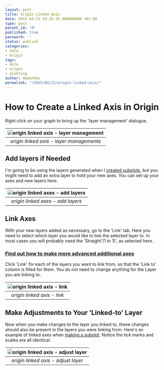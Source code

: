 ```yaml
---
layout: post
title: Origin Linked Axis
date: 2015-04-23 19:26:35.000000000 +01:00
type: post
parent_id: '0'
published: true
password: ''
status: publish
categories:
- data
- Origin
tags:
- data
- origin
- plotting
author: deparkes
permalink: "/2015/04/23/origin-linked-axis/"
---
```

<h1>How to Create a Linked Axis in Origin</h1>
Right click on your graph to bring up the 'layer management' dialogue.

| ![origin linked axis - layer management]({{site.baseurl}}/assets/2015/04/layer_properties.png) |
|:--:|
| *origin linked axis - layer managements* |

<h2>Add layers if Needed</h2>
I'm going to be using the layers generated when I <a href="{{site.baseurl}}/2015/04/23/how-to-create-origin-subplots/">created subplots</a>, but you might need to add an extra layer to hold your new axes. You can set up your axes and new layers here.

| ![origin linked axes - add layers]({{site.baseurl}}/assets/2015/04/add_layers_if_needed.png) |
|:--:|
| *origin linked axes - add layers* |

<h2>Link Axes</h2>
With your new layers added as necessary, go to the 'Link' tab. Here you need to select which layer you would like to link the selected layer to.
In most cases you will probably need the 'Straight'(1 to 1)', as selected here.
<h3><a href="{{site.baseurl}}/2015/02/19/add-a-second-axis-in-origin/">Find out how to make more advanced additional axes</a></h3>
Click 'Link' for each of the layers you want to link from, so that the 'Link to' column is filled for them.
You do not need to change anything for the Layer you are linking to.

| ![origin linked axis - link]({{site.baseurl}}/assets/2015/04/Link_to_column_filled.png) |
|:--:|
| *origin linked axis - link* |

<h2>Make Adjustments to Your 'Linked-to' Layer</h2>
Now when you make changes to the layer you linked to, these changes should also be present in the layers you were linking from.
Here's an example of linked axes when <a href="{{site.baseurl}}/2015/04/23/how-to-create-origin-subplots/">making a subplot</a>. Notice the tick marks and scales are all identical.

| ![origin linked axis - adjust layer]({{site.baseurl}}/assets/2015/04/Adjust_layer1.png) |
|:--:|
| *origin linked axis - adjust layer* |
